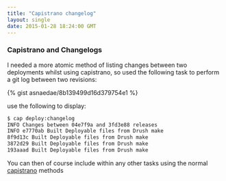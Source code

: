 ```yaml
---
title: "Capistrano changelog"
layout: single
date: 2015-01-28 18:24:00 GMT
---
```


### Capistrano and Changelogs

I needed a more atomic method of listing changes between two deployments whilst using capistrano, so used the following task to perform a git log between two revisions:

{% gist asnaedae/8b139499d16d379754e1 %}

use the following to display:

```bash
$ cap deploy:changelog
INFO Changes between 04e7f9a and 3fd3e88 releases
INFO e7770ab Built Deployable files from Drush make
8f9d13c Built Deployable files from Drush make
3872d29 Built Deployable files from Drush make
193aaad Built Deployable files from Drush make
```

You can then of course include within any other tasks using the normal [capistrano](https://github.com/capistrano/capistrano) methods
